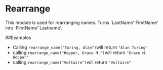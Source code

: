 Rearrange
=========

This module is used for rearranging names.
Turns 'LastName''FirstName' into 'FirstName''Lastname'.

##Examples

* Calling `rearrange_name("Turing, Alan")`will return `"Alan Turing"`
* calling `rearrange_name("Hopper, Grace M.")`will return `"Grace M. Hopper"`
* calling `rearrange_name("Voltaire")`will return `"Voltaire"`
